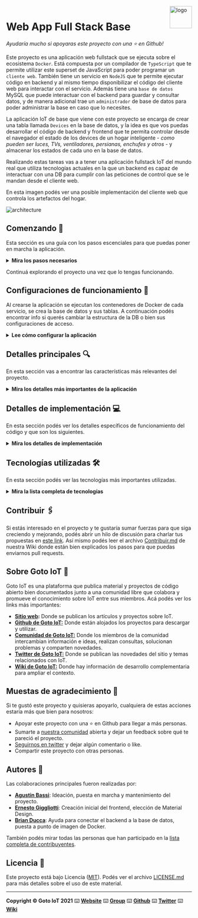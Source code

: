 <a href="https://www.gotoiot.com/">
    <img src="doc/gotoiot-logo.png" alt="logo" title="Goto IoT" align="right" width="60" height="60" />
</a>

# Web App Full Stack Base

_Ayudaría mucho si apoyaras este proyecto con una ⭐ en Github!_

Este proyecto es una aplicación web fullstack que se ejecuta sobre el ecosistema `Docker`. Está compuesta por un compilador de `TypeScript` que te permite utilizar este superset de JavaScript para poder programar un `cliente web`. También tiene un servicio en `NodeJS` que te permite ejecutar código en backend y al mismo tiempo disponibilizar el código del cliente web para interactar con el servicio. Además tiene una `base de datos` MySQL que puede interactuar con el backend para guardar y consultar datos, y de manera adicional trae un `administrador` de base de datos para poder administrar la base en caso que lo necesites.

La aplicación IoT de base que viene con este proyecto se encarga de crear una tabla llamada `Devices` en la base de datos, y la idea es que vos puedas desarrollar el código de backend y frontend que te permita controlar desde el navegador el estado de los devices de un hogar inteligente - _como pueden ser luces, TVs, ventiladores, persianas, enchufes y otros_ - y almacenar los estados de cada uno en la base de datos.

Realizando estas tareas vas a a tener una aplicación fullstack IoT del mundo real que utiliza tecnologías actuales en la que un backend es capaz de interactuar con una DB para cumplir con las peticiones de control que se le mandan desde el cliente web.

En esta imagen podés ver una posible implementación del cliente web que controla los artefactos del hogar.

![architecture](doc/webapp-example-1.png)

## Comenzando 🚀

Esta sección es una guía con los pasos escenciales para que puedas poner en marcha la aplicación.

<details><summary><b>Mira los pasos necesarios</b></summary><br>

### Instalar las dependencias

Para correr este proyecto es necesario que instales `Docker` y `Docker Compose`.

En [este artículo](https://www.gotoiot.com/pages/articles/docker_installation_linux/) publicado en nuestra web están los detalles para instalar Docker y Docker Compose en una máquina Linux. Si querés instalar ambas herramientas en una Raspberry Pi podés seguir [este artículo](https://www.gotoiot.com/pages/articles/rpi_docker_installation) de nuestra web que te muestra todos los pasos necesarios.

En caso que quieras instalar las herramientas en otra plataforma o tengas algún incoveniente, podes leer la documentación oficial de [Docker](https://docs.docker.com/get-docker/) y también la de [Docker Compose](https://docs.docker.com/compose/install/).

Continua con la descarga del código cuando tengas las dependencias instaladas y funcionando.

### Descargar el código

Para descargar el código, lo más conveniente es que realices un `fork` de este proyecto a tu cuenta personal haciendo click en [este link](https://github.com/gotoiot/app-fullstack-base/fork). Una vez que ya tengas el fork a tu cuenta, descargalo con este comando (acordate de poner tu usuario en el link):

```
git clone https://github.com/USER/app-fullstack-base.git
```

> En caso que no tengas una cuenta en Github podes clonar directamente este repo.

### Ejecutar la aplicación

Para ejecutar la aplicación tenes que correr el comando `docker-compose up` desde la raíz del proyecto. Este comando va a descargar las imágenes de Docker de node, de typescript, de la base datos y del admin de la DB, y luego ponerlas en funcionamiento.

Para acceder al cliente web ingresa a a la URL [http://localhost:8000/](http://localhost:8000/) y para acceder al admin de la DB accedé a [localhost:8001/](http://localhost:8001/).

Si pudiste acceder al cliente web y al administrador significa que la aplicación se encuentra corriendo bien.

> Si te aparece un error la primera vez que corres la app, deteńe el proceso y volvé a iniciarla. Esto es debido a que el backend espera que la DB esté creada al iniciar, y en la primera ejecución puede no alcanzar a crearse. A partir de la segunda vez el problema queda solucionado.

</details>

Continuá explorando el proyecto una vez que lo tengas funcionando.

## Configuraciones de funcionamiento 🔩

Al crearse la aplicación se ejecutan los contenedores de Docker de cada servicio, se crea la base de datos y sus tablas. A continuación podés encontrar info si querés cambiar la estructura de la DB o bien sus configuraciones de acceso.

<details><summary><b>Lee cómo configurar la aplicación</b></summary><br>

### Configuración de la DB

Como ya comprobaste, para acceder PHPMyAdmin tenés que ingresar en la URL [localhost:8001/](http://localhost:8001/). En el login del administrador, el usuario para acceder a la db es `root` y contraseña es la variable `MYSQL_ROOT_PASSWORD` del archivo `docker-compose.yml`.

Para el caso del servicio de NodeJS que se comunica con la DB fijate que en el archivo `src/backend/mysql-connector.js` están los datos de acceso para ingresar a la base.

Si quisieras cambiar la contraseña, puertos, hostname u otras configuraciones de la DB deberías primero modificar el servicio de la DB en el archivo `docker-compose.yml` y luego actualizar las configuraciones para acceder desde PHPMyAdmin y el servicio de NodeJS.

### Estructura de la DB

Al iniciar el servicio de la base de datos, si esta no está creada toma el archivo que se encuentra en `db/dumps/smart_home.sql` para crear la base de datos automáticamente.

En ese archivo está la configuración de la tabla `Devices` y otras configuraciones más. Si quisieras cambiar algunas configuraciones deberías modificar este archivo y crear nuevamente la base de datos para que se tomen en cuenta los cambios.

Tené en cuenta que la base de datos se crea con permisos de superusuario por lo que no podrías borrar el directorio con tu usuario de sistema, para eso debés hacerlo con permisos de administrador. En ese caso podés ejecutar el comando `sudo rm -r db/data` para borrar el directorio completo.

</details>

## Detalles principales 🔍

En esta sección vas a encontrar las características más relevantes del proyecto.

<details><summary><b>Mira los detalles más importantes de la aplicación</b></summary><br>
<br>

### Arquitectura de la aplicación

Como ya pudiste ver, la aplicación se ejecuta sobre el ecosistema Docker, y en esta imagen podés ver el diagrama de arquitectura.

![architecture](doc/architecture.png)

### El cliente web

El cliente web es una Single Page Application que se comunica con el servicio en NodeJS mediante JSON a través de requests HTTP. Puede consultar el estado de dispositivos en la base de datos (por medio del servicio en NodeJS) y también cambiar el estado de los mismos como tambien para poder agregar y eliminarlos. Los estilos del código están basados en **Material Design**.

### El servicio web

El servicio en **NodeJS** posee distintos endpoints para comunicarse con el cliente web mediante requests HTTP enviando **JSON** en cada transacción. Procesando estos requests es capaz de comunicarse con la base de datos para consultar y controlar el estado de los dispositivos, y devolverle una respuesta al cliente web también en formato JSON. Así mismo el servicio es capaz de servir el código del cliente web.

### La base de datos

La base de datos se comunica con el servicio de NodeJS y permite almacenar el estado de los dispositivos en la tabla **Devices**. Ejecuta un motor **MySQL versión 5.7** y permite que la comunicación con sus clientes pueda realizarse usando usuario y contraseña en texto plano. En versiones posteriores es necesario brindar claves de acceso, por este motivo la versión 5.7 es bastante utilizada para fases de desarrollo.

### El administrador de la DB

Para esta aplicación se usa **PHPMyAdmin**, que es un administrador de base de datos web muy utilizado y que podés utilizar en caso que quieras realizar operaciones con la base, como crear tablas, modificar columnas, hacer consultas y otras cosas más.

### El compilador de TypeScript

**TypeScript** es un lenguaje de programación libre y de código abierto desarrollado y mantenido por Microsoft. Es un superconjunto de JavaScript, que esencialmente añade tipos estáticos y objetos basados en clases. Para esta aplicación se usa un compilador de TypeScript basado en una imagen de [Harmish](https://hub.docker.com/r/harmish) en Dockerhub, y está configurado para monitorear en tiempo real los cambios que se realizan sobre el directorio **src/frontend/ts** y automáticamente generar código compilado a JavaScript en el directorio **src/frontend/js**. Los mensajes del compilador aparecen automáticamente en la terminal al ejecutar el comando **docker-compose up**.

### Ejecución de servicios

Los servicios de la aplicación se ejecutan sobre **contenedores de Docker**, así se pueden desplegar de igual manera en diferentes plataformas. Los detalles sobre cómo funcionan los servicios los podés ver directamente en el archivo **docker-compose.yml**.

### Organización del proyecto

En la siguiente ilustración podés ver cómo está organizado el proyecto para que tengas en claro qué cosas hay en cada lugar.

```sh
├── db                          # directorio de la DB
│   ├── data                    # estructura y datos de la DB
│   └── dumps                   # directorio de estructuras de la DB
│       └── smart_home.sql      # estructura con la base de datos "smart_home"
├── doc                         # documentacion general del proyecto
└── src                         # directorio codigo fuente
│   ├── backend                 # directorio para el backend de la aplicacion
│   │   ├── index.js            # codigo principal del backend
│   │   ├── mysql-connector.js  # codigo de conexion a la base de datos
│   │   ├── package.json        # configuracion de proyecto NodeJS
│   │   └── package-lock.json   # configuracion de proyecto NodeJS
│   └── frontend                # directorio para el frontend de la aplicacion
│       ├── js                  # codigo javascript que se compila automáticamente
│       ├── static              # donde alojan archivos de estilos, imagenes, fuentes, etc.
│       │   ├── css             # se alojan los archivos css tanto de los componentes creados como de materialize
│       │   └── js              # se aloja el archivo js para poder utilizar componmentes del framework materialize
│       ├── ts                  # donde se encuentra los codigos TS y la configuracion del mismo
│       │   ├── device.ts       # se aloja la clase Device que se va a utilizar para declarar los atributos del mismo y los tipos de dispositivos que puede haber
│       │   ├── main.ts         # codigo principal frontend
│       │   ├── tsconfig.json   # configuracion de typescript
│       │   ├── utils.ts        # se alojan funciones que se repiten en varios lugares de main para optimizar el codigo
│       └── index.html          # archivo principal del cliente HTML
├── docker-compose.yml          # archivo donde se aloja la configuracion completa
├── README.md                   # este archivo
├── CHANGELOG.md                # archivo para guardar los cambios del proyecto
├── LICENSE.md                  # licencia del proyecto
```

> No olvides ir poniendo tus cambios en el archivo `CHANGELOG.md` a medida que avanzas en el proyecto.

</details>

## Detalles de implementación 💻

En esta sección podés ver los detalles específicos de funcionamiento del código y que son los siguientes.

<details><summary><b>Mira los detalles de implementación</b></summary><br>

### Agregar un dispositivo

Para agregar un dispositivo primero debes apretar el boton: "AGREGAR DISPOSITIVO". Esto abrirar un modal con un formulario a completar. Se deben completar
TODOS los campos y luego apretar el boton "GUARDAR". Con eso ya se creara el nuevo dispositivo.

### Frontend

El front end consiste de 3 archivos principales:

- Index.html: Este archivo contiene el codigo HTML de la SPA.
- styles.css: Este contiene los estilos que utilizan los componentes HTML.
- main.ts: Este archivo contiene toda la capa logica del frontend.

En main.ts se declara una clase para interactuar con los dispoistivos. Esto se hace atraves de los siguientes metodos:

#### Métodos:

- getDevices():Realiza una solicitud GET al servidor para obtener la lista de dispositivos desde la base de datos.
  Manipula la respuesta para mostrar la lista de dispositivos en la interfaz de usuario.
  Asocia listeners a los botones de cada dispositivo (checkbox, botón de eliminación y botón de edición).

- addDevice(): Obtiene valores de campos de formulario para un nuevo dispositivo. Realiza una solicitud POST al servidor para agregar un nuevo dispositivo.
  Actualiza la lista de dispositivos después de la operación.

- deleteDevice(id: string):Realiza una solicitud DELETE al servidor para eliminar el dispositivo con el ID proporcionado.
  Actualiza la lista de dispositivos después de la operación.

- changeState(id: string): Realiza una solicitud GET para obtener información sobre el dispositivo con el ID proporcionado.
  Cambia el estado del dispositivo y realiza una solicitud PUT al servidor para actualizar el estado.
  Actualiza la lista de dispositivos después de la operación.

- loadModalValues(id: string):Realiza una solicitud GET para obtener información sobre el dispositivo con el ID proporcionado.
  Carga los valores del dispositivo en un formulario modal para su edición.

- editDevice(id: string): Realiza una solicitud GET para obtener información sobre el dispositivo con el ID proporcionado.
  Obtiene los valores editados del formulario modal y realiza una solicitud PUT al servidor para actualizar la información del dispositivo.
  Actualiza la lista de dispositivos después de la operación.

- handleEvent(object: Event): Maneja eventos de clic en varios elementos de la interfaz, como botones de guardar, eliminar, cambiar estado, editar y confirmar edición.

#### Uso:

1. Interfaz de Usuario:

- Lista dispositivos con información básica.
- Permite agregar nuevos dispositivos.
- Permite eliminar dispositivos.
- Permite cambiar el estado de los dispositivos (encendido/apagado).
- Permite editar información de dispositivos.

2. Materialize CSS:

- Utiliza los componentes de Materialize CSS para interfaz y modales

3. Event Listeners:

- Asocia eventos a varios elementos de la interfaz para manejar acciones del usuario.

Cabe destacar que este código espera que haya un servidor que responda a las solicitudes HTTP para realizar operaciones CRUD en la base de datos de dispositivos. Asegúrate de configurar correctamente el servidor y la base de datos para que la aplicación funcione correctamente.

### Backend

This Node.js application serves as a simple API for managing devices. It utilizes the Express framework for handling HTTP requests, CORS for cross-origin resource sharing, and a MySQL database for storing device information.

#### Middleware Setup:

- CORS Configuration: Cross-Origin Resource Sharing is configured to allow requests from any origin (\*) and set a success status of 200.
- JSON Body Parsing: The application is set up to parse incoming JSON data in request bodies.
- Static File Serving: It serves static files from the /home/node/app/static/ directory.

#### Middleware for Request Validation:

- A middleware named validateDeviceFields is implemented to ensure that the required fields for a device are present in the request body (name, description, state, and type).
  If any field is missing, a 400 Bad Request response is sent; otherwise, the request proceeds to the next middleware or route handler.

#### Endpoints

- GET /devices: Retrieve information about all devices from the database.
- GET /devices/:id: Retrieve information about a specific device by its ID from the database.
- POST /device: Add a new device to the database. The request body must contain name, description, state, and type. The validateDeviceFields middleware ensures the completeness of the information.
- PUT /device/:id: Update an existing device in the database by its ID. Similar to the POST request, it requires a complete set of device information in the request body.
- DELETE /device/:id: Delete a device from the database by its ID.

#### DB Interaction

- The application interacts with a MySQL database using the mysql-connector module.
- SQL queries are used to perform CRUD operations on the "Devices" table.

<details><summary><b>Ver los endpoints disponibles</b></summary><br>

1. Obtener todos los dispositivos.

- Endpoint: GET /devices
- Método: GET
- Headers:
  - Content-Type: application/json
- Request Body:
  - No se espera un cuerpo en la solicitud.
- Response Code: 200
- Ejemplo de Respuesta:

```json
{
  "devices": [
    {
      "id": 1,
      "status": 0,
      "description": "Kitchen light",
      "name": "light 1",
      "type": 3
    },
    {
      "id": 2,
      "status": 0,
      "description": "AC Kitchen",
      "name": "AC 1",
      "type": 1
    }
  ]
}
```

2. Obtener información de un dispositivo por ID.

- Endpoint: GET /devices/:id
- Método: GET
- Headers:
  - Content-Type: application/json
- Request Body:
  - No se espera un cuerpo en la solicitud.
- Response Code: 200
- Ejemplo de Respuesta:

```json
{
  "devices": [
    {
      "id": 2,
      "status": 0,
      "description": "AC Kitchen",
      "name": "AC 1",
      "type": 1
    }
  ]
}
```

3. Agregar un nuevo dispositivo

- Endpoint: POST /device
- Método: POST
- Headers:
  - Content-Type: application/json
- Request Body:
  ```json
  {
    "name": "New Device",
    "description": "Description of the new device",
    "state": true,
    "type": 2
  }
  ```
- Response Code: 200 si el dispositivo se agrega correctamente, 409 si hay un conflicto.
- Ejemplo de Respuesta Exitosa:

```json
{
  "message": "Device added successfully"
}
```

- Ejemplo de Respuesta Error:

```json
{
  "error": "Device with the same name already exists"
}
```

4. Actualizar información de un dispositivo por ID

- Endpoint: PUT /device/:id
- Método: PUT
- Headers:
  - Content-Type: application/json
- Request Body:
  ```json
  {
    "name": "Updated Device",
    "description": "Updated description",
    "state": false,
    "type": 1
  }
  ```
- Response Code: 200 si el dispositivo se agrega correctamente, 409 si hay un conflicto.
- Ejemplo de Respuesta Exitosa:

```json
{
  "message": "Device updated successfully"
}
```

- Ejemplo de Respuesta Error:

```json
{
  "error": "Device not found"
}
```

4. Eliminar dispositivo por ID

- Endpoint: DELETE /device/:id
- Método: DELETE
- Headers:
  - Content-Type: application/json
- Request Body:
  - No se espera un cuerpo en la solicitud.
- Response Code: 200 si el dispositivo se agrega correctamente, 404 si no se encuentra ,409 si hay un conflicto.
- Ejemplo de Respuesta Exitosa:

```json
{
  "message": "Device updated successfully"
}
```

- Ejemplo de Respuesta Error:

```json
{
  "error": "Device not found"
}
```

</details>

</details>

## Tecnologías utilizadas 🛠️

En esta sección podés ver las tecnologías más importantes utilizadas.

<details><summary><b>Mira la lista completa de tecnologías</b></summary><br>

- [Docker](https://www.docker.com/) - Ecosistema que permite la ejecución de contenedores de software.
- [Docker Compose](https://docs.docker.com/compose/) - Herramienta que permite administrar múltiples contenedores de Docker.
- [Node JS](https://nodejs.org/es/) - Motor de ejecución de código JavaScript en backend.
- [MySQL](https://www.mysql.com/) - Base de datos para consultar y almacenar datos.
- [PHPMyAdmin](https://www.phpmyadmin.net/) - Administrador web de base de datos.
- [Material Design](https://material.io/design) - Bibliotecas de estilo responsive para aplicaciones web.
- [TypeScript](https://www.typescriptlang.org/) - Superset de JavaScript tipado y con clases.

</details>

## Contribuir 🖇️

Si estás interesado en el proyecto y te gustaría sumar fuerzas para que siga creciendo y mejorando, podés abrir un hilo de discusión para charlar tus propuestas en [este link](https://github.com/gotoiot/app-fullstack-base/issues/new). Así mismo podés leer el archivo [Contribuir.md](https://github.com/gotoiot/gotoiot-doc/wiki/Contribuir) de nuestra Wiki donde están bien explicados los pasos para que puedas enviarnos pull requests.

## Sobre Goto IoT 📖

Goto IoT es una plataforma que publica material y proyectos de código abierto bien documentados junto a una comunidad libre que colabora y promueve el conocimiento sobre IoT entre sus miembros. Acá podés ver los links más importantes:

- **[Sitio web](https://www.gotoiot.com/):** Donde se publican los artículos y proyectos sobre IoT.
- **[Github de Goto IoT:](https://github.com/gotoiot)** Donde están alojados los proyectos para descargar y utilizar.
- **[Comunidad de Goto IoT:](https://groups.google.com/g/gotoiot)** Donde los miembros de la comunidad intercambian información e ideas, realizan consultas, solucionan problemas y comparten novedades.
- **[Twitter de Goto IoT:](https://twitter.com/gotoiot)** Donde se publican las novedades del sitio y temas relacionados con IoT.
- **[Wiki de Goto IoT:](https://github.com/gotoiot/doc/wiki)** Donde hay información de desarrollo complementaria para ampliar el contexto.

## Muestas de agradecimiento 🎁

Si te gustó este proyecto y quisieras apoyarlo, cualquiera de estas acciones estaría más que bien para nosotros:

- Apoyar este proyecto con una ⭐ en Github para llegar a más personas.
- Sumarte a [nuestra comunidad](https://groups.google.com/g/gotoiot) abierta y dejar un feedback sobre qué te pareció el proyecto.
- [Seguirnos en twitter](https://github.com/gotoiot/doc/wiki) y dejar algún comentario o like.
- Compartir este proyecto con otras personas.

## Autores 👥

Las colaboraciones principales fueron realizadas por:

- **[Agustin Bassi](https://github.com/agustinBassi)**: Ideación, puesta en marcha y mantenimiento del proyecto.
- **[Ernesto Giggliotti](https://github.com/ernesto-g)**: Creación inicial del frontend, elección de Material Design.
- **[Brian Ducca](https://github.com/brianducca)**: Ayuda para conectar el backend a la base de datos, puesta a punto de imagen de Docker.

También podés mirar todas las personas que han participado en la [lista completa de contribuyentes](https://github.com/###/contributors).

## Licencia 📄

Este proyecto está bajo Licencia ([MIT](https://choosealicense.com/licenses/mit/)). Podés ver el archivo [LICENSE.md](LICENSE.md) para más detalles sobre el uso de este material.

---

**Copyright © Goto IoT 2021** ⌨️ [**Website**](https://www.gotoiot.com) ⌨️ [**Group**](https://groups.google.com/g/gotoiot) ⌨️ [**Github**](https://www.github.com/gotoiot) ⌨️ [**Twitter**](https://www.twitter.com/gotoiot) ⌨️ [**Wiki**](https://github.com/gotoiot/doc/wiki)
